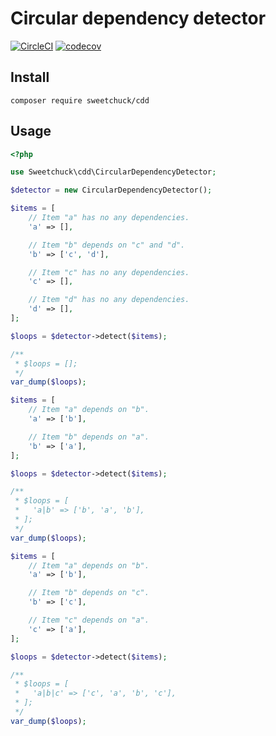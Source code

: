 
# Circular dependency detector

[![CircleCI](https://circleci.com/gh/Sweetchuck/cdd.svg?style=svg)](https://circleci.com/gh/Sweetchuck/cdd)
[![codecov](https://codecov.io/gh/Sweetchuck/cdd/branch/1.x/graph/badge.svg)](https://codecov.io/gh/Sweetchuck/cdd)

## Install

    composer require sweetchuck/cdd


## Usage

```php
<?php

use Sweetchuck\cdd\CircularDependencyDetector;

$detector = new CircularDependencyDetector();

$items = [
    // Item "a" has no any dependencies.
    'a' => [],

    // Item "b" depends on "c" and "d".
    'b' => ['c', 'd'],

    // Item "c" has no any dependencies.
    'c' => [],

    // Item "d" has no any dependencies.
    'd' => [],
];

$loops = $detector->detect($items);

/**
 * $loops = [];
 */
var_dump($loops);

$items = [
    // Item "a" depends on "b".
    'a' => ['b'],

    // Item "b" depends on "a".
    'b' => ['a'],
];

$loops = $detector->detect($items);

/**
 * $loops = [
 *   'a|b' => ['b', 'a', 'b'],
 * ];
 */
var_dump($loops);

$items = [
    // Item "a" depends on "b".
    'a' => ['b'],

    // Item "b" depends on "c".
    'b' => ['c'],

    // Item "c" depends on "a".
    'c' => ['a'],
];

$loops = $detector->detect($items);

/**
 * $loops = [
 *   'a|b|c' => ['c', 'a', 'b', 'c'],
 * ];
 */
var_dump($loops);
```
